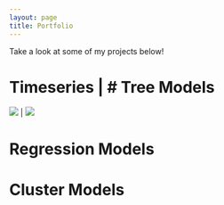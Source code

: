 ```yaml
---
layout: page
title: Portfolio
---
```


Take a look at some of my projects below!




# Timeseries          |        # Tree Models
![](../img/disco.jpg) | ![](../img/disco.jpg)






# Regression Models



# Cluster Models


